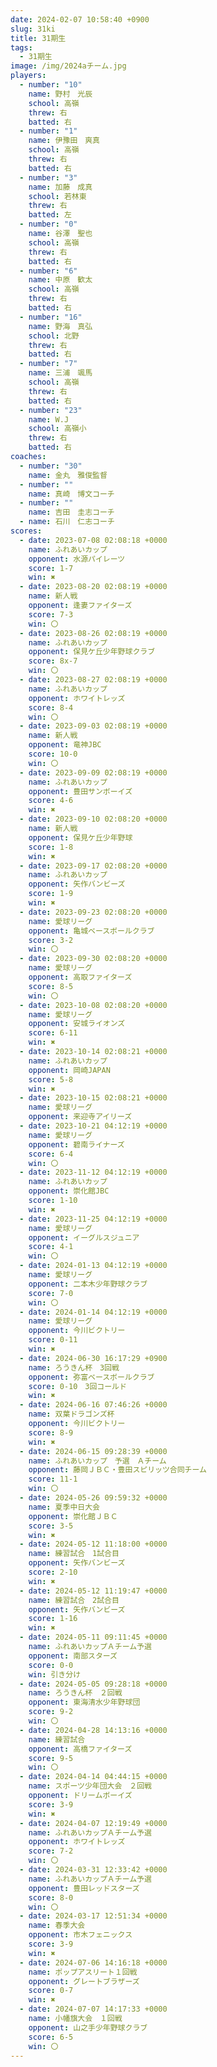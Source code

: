 ```yaml
---
date: 2024-02-07 10:58:40 +0900
slug: 31ki
title: 31期生
tags:
  - 31期生
image: /img/2024aチーム.jpg
players:
  - number: "10"
    name: 野村　光辰
    school: 高嶺
    threw: 右
    batted: 右
  - number: "1"
    name: 伊豫田　爽真
    school: 高嶺
    threw: 右
    batted: 右
  - number: "3"
    name: 加藤　成真
    school: 若林東
    threw: 右
    batted: 左
  - number: "0"
    name: 谷澤　聖也
    school: 高嶺
    threw: 右
    batted: 右
  - number: "6"
    name: 中原　歓太
    school: 高嶺
    threw: 右
    batted: 右
  - number: "16"
    name: 野海　真弘
    school: 北野
    threw: 右
    batted: 右
  - number: "7"
    name: 三浦　颯馬
    school: 高嶺
    threw: 右
    batted: 右
  - number: "23"
    name: W.J
    school: 高嶺小
    threw: 右
    batted: 右
coaches:
  - number: "30"
    name: 金丸　雅俊監督
  - number: ""
    name: 真崎　博文コーチ
  - number: ""
    name: 吉田　圭志コーチ
  - name: 石川　仁志コーチ
scores:
  - date: 2023-07-08 02:08:18 +0000
    name: ふれあいカップ
    opponent: 水源パイレーツ
    score: 1-7
    win: ✖
  - date: 2023-08-20 02:08:19 +0000
    name: 新人戦
    opponent: 逢妻ファイターズ
    score: 7-3
    win: 〇
  - date: 2023-08-26 02:08:19 +0000
    name: ふれあいカップ
    opponent: 保見ケ丘少年野球クラブ
    score: 8x-7
    win: 〇
  - date: 2023-08-27 02:08:19 +0000
    name: ふれあいカップ
    opponent: ホワイトレッズ
    score: 8-4
    win: 〇
  - date: 2023-09-03 02:08:19 +0000
    name: 新人戦
    opponent: 竜神JBC
    score: 10-0
    win: 〇
  - date: 2023-09-09 02:08:19 +0000
    name: ふれあいカップ
    opponent: 豊田サンボーイズ
    score: 4-6
    win: ✖
  - date: 2023-09-10 02:08:20 +0000
    name: 新人戦
    opponent: 保見ケ丘少年野球
    score: 1-8
    win: ✖
  - date: 2023-09-17 02:08:20 +0000
    name: ふれあいカップ
    opponent: 矢作バンビーズ
    score: 1-9
    win: ✖
  - date: 2023-09-23 02:08:20 +0000
    name: 愛球リーグ
    opponent: 亀城ベースボールクラブ
    score: 3-2
    win: 〇
  - date: 2023-09-30 02:08:20 +0000
    name: 愛球リーグ
    opponent: 高取ファイターズ
    score: 8-5
    win: 〇
  - date: 2023-10-08 02:08:20 +0000
    name: 愛球リーグ
    opponent: 安城ライオンズ
    score: 6-11
    win: ✖
  - date: 2023-10-14 02:08:21 +0000
    name: ふれあいカップ
    opponent: 岡崎JAPAN
    score: 5-8
    win: ✖
  - date: 2023-10-15 02:08:21 +0000
    name: 愛球リーグ
    opponent: 来迎寺アイリーズ
  - date: 2023-10-21 04:12:19 +0000
    name: 愛球リーグ
    opponent: 碧南ライナーズ
    score: 6-4
    win: 〇
  - date: 2023-11-12 04:12:19 +0000
    name: ふれあいカップ
    opponent: 崇化館JBC
    score: 1-10
    win: ✖
  - date: 2023-11-25 04:12:19 +0000
    name: 愛球リーグ
    opponent: イーグルスジュニア
    score: 4-1
    win: 〇
  - date: 2024-01-13 04:12:19 +0000
    name: 愛球リーグ
    opponent: 二本木少年野球クラブ
    score: 7-0
    win: 〇
  - date: 2024-01-14 04:12:19 +0000
    name: 愛球リーグ
    opponent: 今川ビクトリー
    score: 0-11
    win: ✖
  - date: 2024-06-30 16:17:29 +0900
    name: ろうきん杯　3回戦
    opponent: 弥富ベースボールクラブ
    score: 0-10　3回コールド
    win: ✖
  - date: 2024-06-16 07:46:26 +0000
    name: 双葉ドラゴンズ杯
    opponent: 今川ビクトリー
    score: 8-9
    win: ✖
  - date: 2024-06-15 09:28:39 +0000
    name: ふれあいカップ　予選　Ａチーム
    opponent: 藤岡ＪＢＣ・豊田スピリッツ合同チーム
    score: 11-1
    win: 〇
  - date: 2024-05-26 09:59:32 +0000
    name: 夏季中日大会
    opponent: 崇化館ＪＢＣ
    score: 3-5
    win: ✖
  - date: 2024-05-12 11:18:00 +0000
    name: 練習試合　1試合目
    opponent: 矢作バンビーズ
    score: 2-10
    win: ✖
  - date: 2024-05-12 11:19:47 +0000
    name: 練習試合　2試合目
    opponent: 矢作バンビーズ
    score: 1-16
    win: ✖
  - date: 2024-05-11 09:11:45 +0000
    name: ふれあいカップＡチーム予選
    opponent: 南部スターズ
    score: 0-0
    win: 引き分け
  - date: 2024-05-05 09:28:18 +0000
    name: ろうきん杯　２回戦
    opponent: 東海清水少年野球団
    score: 9-2
    win: 〇
  - date: 2024-04-28 14:13:16 +0000
    name: 練習試合
    opponent: 高橋ファイターズ
    score: 9-5
    win: 〇
  - date: 2024-04-14 04:44:15 +0000
    name: スポーツ少年団大会　２回戦
    opponent: ドリームボーイズ
    score: 3-9
    win: ✖
  - date: 2024-04-07 12:19:49 +0000
    name: ふれあいカップＡチーム予選
    opponent: ホワイトレッズ
    score: 7-2
    win: 〇
  - date: 2024-03-31 12:33:42 +0000
    name: ふれあいカップＡチーム予選
    opponent: 豊田レッドスターズ
    score: 8-0
    win: 〇
  - date: 2024-03-17 12:51:34 +0000
    name: 春季大会　
    opponent: 市木フェニックス
    score: 3-9
    win: ✖
  - date: 2024-07-06 14:16:18 +0000
    name: ポップアスリート１回戦
    opponent: グレートブラザーズ
    score: 0-7
    win: ✖
  - date: 2024-07-07 14:17:33 +0000
    name: 小幡旗大会　１回戦
    opponent: 山之手少年野球クラブ
    score: 6-5
    win: 〇
---
```

